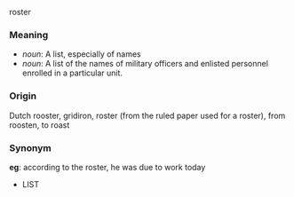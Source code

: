 roster
### Meaning
+ _noun_: A list, especially of names
+ _noun_: A list of the names of military officers and enlisted personnel enrolled in a particular unit.

### Origin

Dutch rooster, gridiron, roster (from the ruled paper used for a roster), from roosten, to roast

### Synonym

__eg__: according to the roster, he was due to work today

+ LIST


